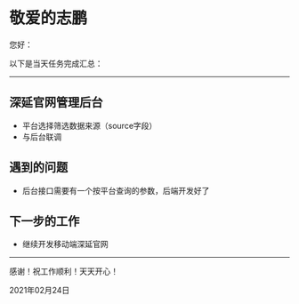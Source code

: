 # 敬爱的志鹏

您好：

以下是当天任务完成汇总：

---

## 深延官网管理后台

- 平台选择筛选数据来源（source字段）
- 与后台联调

## 遇到的问题

- 后台接口需要有一个按平台查询的参数，后端开发好了

## 下一步的工作

- 继续开发移动端深延官网

---
感谢！祝工作顺利！天天开心！

2021年02月24日
